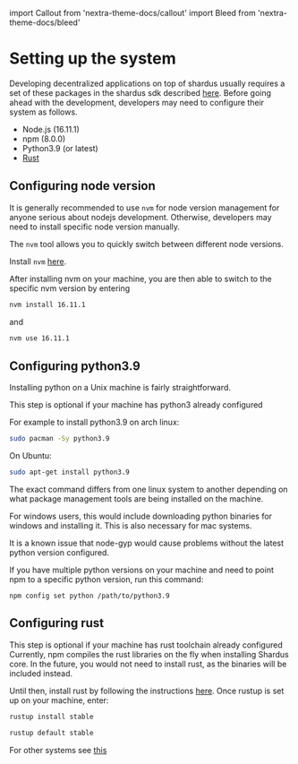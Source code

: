 import Callout from 'nextra-theme-docs/callout'
import Bleed from 'nextra-theme-docs/bleed'

# Setting up the system
Developing decentralized applications on top of shardus usually requires a set of these packages in the shardus sdk described [here](../tools/README). Before going ahead with the development, developers may need to configure their system as follows.

- Node.js (16.11.1)
- npm (8.0.0)
- Python3.9 (or latest)
- [Rust](https://www.rust-lang.org/tools/install)

## Configuring node version
It is generally recommended to use `nvm` for node version management for anyone serious about nodejs development. Otherwise, developers may need to install specific node version manually.

The `nvm` tool allows you to quickly switch between different node versions.

Install `nvm` [here](https://github.com/nvm-sh/nvm).

After installing nvm on your machine, you are then able to switch to the specific nvm version by entering
```bash
nvm install 16.11.1
```
and
```bash
nvm use 16.11.1
```

## Configuring python3.9
Installing python on a Unix machine is fairly straightforward.

<Callout emoji="❗" type="warning">
This step is optional if your machine has python3 already configured
</Callout>

For example to install python3.9 on arch linux:
```bash
sudo pacman -Sy python3.9
```
On Ubuntu:
```bash
sudo apt-get install python3.9
```
The exact command differs from one linux system to another depending on what package management tools are being installed on the machine.

For windows users, this would include downloading python binaries for windows and installing it. This is also necessary for mac systems.

<Callout emoji="❗" type="warning">
It is a known issue that node-gyp would cause problems without the latest python version configured.
</Callout>

If you have multiple python versions on your machine and need to point npm to a specific python version, run this command:

```
npm config set python /path/to/python3.9
```

## Configuring rust

<Callout emoji="❗" type="warning">
This step is optional if your machine has rust toolchain already configured
</Callout>
Currently, npm compiles the rust libraries on the fly when installing Shardus core. In the future, you would not need to install rust, as the binaries will be included instead.

Until then, install rust by following the instructions [here](https://www.rust-lang.org/tools/install). Once rustup is set up on your machine, enter:

```bash
rustup install stable
```

```bash
rustup default stable
```
For other systems see [this](https://forge.rust-lang.org/infra/other-installation-methods.html)
